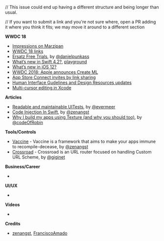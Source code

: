 // This issue could end up having a different structure and being longer than usual. 

// If you want to submit a link and you're not sure where, open a PR adding it where you think it fits; we may move it around to a different section

**WWDC 18**

* [Impressions on Marzipan](https://mjtsai.com/blog/2018/06/05/apple-announces-marzipan-for-2019/)
* [WWDC 18 links](https://mjtsai.com/blog/2018/06/04/wwdc-2018-links/)
* [Ersatz Free Trials](https://bitsplitting.org/2018/06/06/ersatz-free-trials/), by [@danielpunkass](http://twitter.com/danielpunkass/)
* [What’s new in Swift 4.2?](https://www.hackingwithswift.com/articles/77/whats-new-in-swift-4-2), [playground](https://github.com/ole/whats-new-in-swift-4-2)
* [What’s new in iOS 12?](https://www.hackingwithswift.com/articles/121/whats-new-in-ios-12)
* [WWDC 2018: Apple announces Create ML](https://medium.com/p/wwdc-2018-apple-announces-create-ml-976c30a80192)
* [App Store Connect invites by link sharing](https://twitter.com/_inside/status/1004444936631185408)
* [Human Interface Gudelines and Design Resources updates](https://developer.apple.com/design/whats-new/)
* [Multi-cursor editing in Xcode](https://twitter.com/olebegemann/status/1003721681301622785)


**Articles**

* [Readable and maintainable UITests](https://medium.com/@vermeer.edwin/readable-and-maintainable-uitests-c192a44abde9), by [@evermeer](https://twitter.com/evermeer)
* [Code Injection In Swift](https://medium.com/itch-design-no/code-injection-in-swift-c49be095414c), by [@zenangst](https://twitter.com/zenangst)
* [Why I build my apps using Texture (and why you should too)](https://medium.com/flawless-app-stories/why-i-build-my-apps-using-texture-and-why-you-should-too-99587c73f278), by [@codeOfRobin](https://twitter.com/codeOfRobin)

**Tools/Controls**
* [Vaccine](https://github.com/zenangst/Vaccine) - Vaccine is a framework that aims to make your apps immune to recompile-decease, by [@zenangst](https://github.com/zenangst)
* [Crossroad](https://github.com/giginet/Crossroad) - Crossroad is an URL router focused on handling Custom URL Scheme, by [@giginet](https://twitter.com/giginet)

**Business/Career**

* 

**UI/UX**

* 

**Videos**

* 

**Credits**

* [zenangst](https://github.com/zenangst), [FranciscoAmado](https://github.com/FranciscoAmado)
